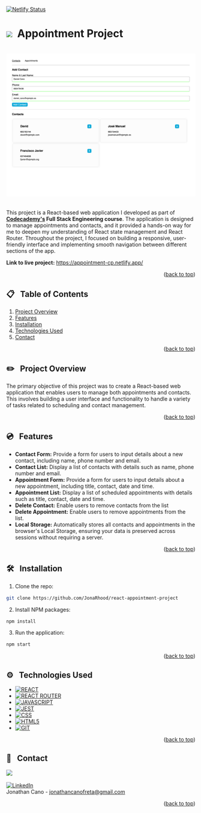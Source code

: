 <a id="readme-top"></a>

[![Netlify Status](https://api.netlify.com/api/v1/badges/55c42092-423b-44a8-b38e-f944c9eec621/deploy-status)](https://app.netlify.com/sites/appointment-cp/deploys)


# <img src="https://media.giphy.com/media/ffumjakqlYO2kaRPKL/giphy.gif?cid=790b7611krpdermigmst5mjlw59ha0zhrqh979x7gy7cdo3h&ep=v1_gifs_search&rid=giphy.gif&ct=s" width="30">&nbsp; Appointment Project 
<br />
<div align="center">
    <img src="./src/resources/img/img-webapp.png" alt="Logo" width="750" >
</div>
<br />

This project is a React-based web application I developed as part of **<a href="https://www.codecademy.com">Codecademy's</a> Full Stack Engineering course**. The application is designed to manage appointments and contacts, and it provided a hands-on way for me to deepen my understanding of React state management and React Router. Throughout the project, I focused on building a responsive, user-friendly interface and implementing smooth navigation between different sections of the app.

**Link to live project:** <a href="https://appointment-cp.netlify.app/">https://appointment-cp.netlify.app/</a><br/>



<p align="right">(<a href="#readme-top">back to top</a>)</p>

## 📋 &nbsp; Table of Contents

1. [Project Overview](#project-overview)
2. [Features](#features)
3. [Installation](#installation)
4. [Technologies Used](#technologies-used)
5. [Contact](#contact)

<p align="right">(<a href="#readme-top">back to top</a>)</p>


## ✏️ &nbsp; <a id="project-overview">Project Overview</a>

The primary objective of this project was to create a React-based web application that enables users to manage both appointments and contacts. This involves building a user interface and functionality to handle a variety of tasks related to scheduling and contact management.

<p align="right">(<a href="#readme-top">back to top</a>)</p>

## 💿 &nbsp; <a id="features">Features</a>

- **Contact Form:** Provide a form for users to input details about a new contact, including name, phone number and email.
- **Contact List:** Display a list of contacts with details such as name, phone number and email.
- **Appointment Form:** Provide a form for users to input details about a new appointment, including title, contact, date and time.
- **Appointment List:** Display a list of scheduled appointments with details such as title, contact, date and time.
- **Delete Contact:** Enable users to remove contacts from the list
- **Delete Appointment:** Enable users to remove appointments from the list.
- **Local Storage:** Automatically stores all contacts and appointments in the browser's Local Storage, ensuring your data is preserved across sessions without requiring a server.

<p align="right">(<a href="#readme-top">back to top</a>)</p>

## 🛠️ &nbsp; <a id="installation">Installation</a>

1. Clone the repo:
```bash
git clone https://github.com/JonaRhood/react-appointment-project
```

2. Install NPM packages:
```bash
npm install
```

3. Run the application:
```bash
npm start
```

<p align="right">(<a href="#readme-top">back to top</a>)</p>

## ⚙️ &nbsp; <a id="technologies-used">Technologies Used</a>

* [![REACT][REACT.js]][REACT-url]
* [![REACT ROUTER][REACTROUTER.js]][REACTROUTER-url]
* [![JAVASCRIPT][JAVASCRIPT.js]][JAVASCRIPT-url]
* [![JEST][JEST.js]][JEST-url]
* [![CSS][CSS.js]][CSS-url]
* [![HTML5][HTML5.js]][HTML5-url]
* [![GIT][GIT.js]][GIT-url]

<p align="right">(<a href="#readme-top">back to top</a>)</p>

## 👤 &nbsp; <a id="contact">Contact</a>

<a href="https://github.com/JonaRhood/react-appointment-project/graphs/contributors">
  <img src="https://contrib.rocks/image?repo=JonaRhood/react-appointment-project" />
</a>

[![LinkedIn][linkedin-shield]][linkedin-url] <br />
Jonathan Cano -  jonathancanofreta@gmail.com

<p align="right">(<a href="#readme-top">back to top</a>)</p>

[product-screenshot]: ./src/resources/img/screen2.png
[linkedin-shield]: https://img.shields.io/badge/-LinkedIn-blue.svg?style=for-the-badge&logo=linkedin&colorBlue
[linkedin-url]: https://www.linkedin.com/in/jonathancanocalduch
[React.js]: https://img.shields.io/badge/React-20232A?style=for-the-badge&logo=react&logoColor=61DAFB
[React-url]: https://reactjs.org/
[Reactrouter.js]: https://img.shields.io/badge/React%20router-2d1f09?style=for-the-badge&logo=reactrouter&logoColor=white
[Reactrouter-url]: https://reactrouter.com/
[Javascript.js]: https://img.shields.io/badge/Javascript-3b473e?style=for-the-badge&logo=JavaScript&logoColor=Y
[Javascript-url]: https://developer.mozilla.org/es/docs/Web/JavaScript
[Jest.js]: https://img.shields.io/badge/Jest.js-20232A?style=for-the-badge&logo=jest&logoColor=orange
[Jest-url]: https://jestjs.io/
[CSS.js]: https://img.shields.io/badge/CSS3-001569?style=for-the-badge&logo=css3&logoColor=306af1
[CSS-url]: https://developer.mozilla.org/es/docs/Web/CSS
[HTML5.js]: https://img.shields.io/badge/HTML5-2d1f09?style=for-the-badge&logo=html5&logoColor=e8571f
[HTML5-url]: https://developer.mozilla.org/es/docs/Glossary/HTML5
[Git.js]: https://img.shields.io/badge/git-002c05?style=for-the-badge&logo=git&logoColor=e8571f
[Git-url]: https://git-scm.com/
